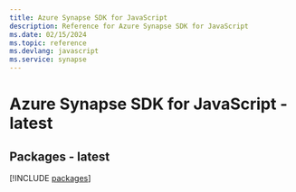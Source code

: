 ```yaml
---
title: Azure Synapse SDK for JavaScript
description: Reference for Azure Synapse SDK for JavaScript
ms.date: 02/15/2024
ms.topic: reference
ms.devlang: javascript
ms.service: synapse
---
```

# Azure Synapse SDK for JavaScript - latest
## Packages - latest
[!INCLUDE [packages](synapse-index.md)]